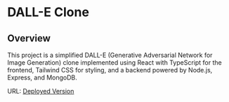 # DALL-E Clone

## Overview

This project is a simplified DALL-E (Generative Adversarial Network for Image Generation) clone implemented using React with TypeScript for the frontend, Tailwind CSS for styling, and a backend powered by Node.js, Express, and MongoDB.

URL: [Deployed Version](https://dalle-e-by-logicule.vercel.app)

